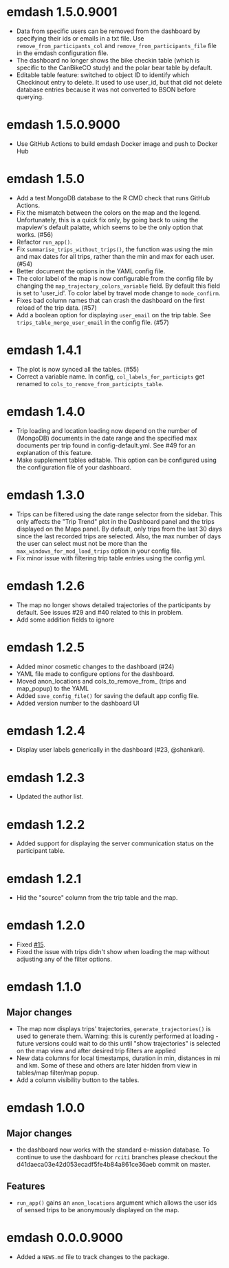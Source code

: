 <!-- NEWS.md is maintained by https://cynkra.github.io/fledge, do not edit -->

# emdash 1.5.0.9001

- Data from specific users can be removed from the dashboard by specifying their ids or emails in a txt file. Use `remove_from_participants_col` and `remove_from_participants_file` file in the emdash configuration file.
- The dashboard no longer shows the bike checkin table (which is specific to the CanBikeCO study) and the polar bear table by default.
- Editable table feature: switched to object ID to identify which Checkinout entry to delete. It used to use user_id, but that did not delete database entries because it was not converted to BSON before querying.


# emdash 1.5.0.9000

- Use GitHub Actions to build emdash Docker image and push to Docker Hub


# emdash 1.5.0

- Add a test MongoDB database to the R CMD check that runs GitHub Actions.
- Fix the mismatch between the colors on the map and the legend. Unfortunately, this is a quick fix only, by going back to using the mapview's default palatte, which seems to be the only option that works. (#56)
- Refactor `run_app()`.
- Fix `summarise_trips_without_trips()`, the function was using the min and max dates for all trips, rather than the min and max for each user. (#54)
- Better document the options in the YAML config file.
- The color label of the map is now configurable from the config file by changing the `map_trajectory_colors_variable` field. By default this field is set to 'user_id'. To color label by travel mode change to `mode_confirm`.
- Fixes bad column names that can crash the dashboard on the first reload of the trip data. (#57)
- Add a boolean option for displaying `user_email` on the trip table. See `trips_table_merge_user_email` in the config file. (#57)


# emdash 1.4.1

- The plot is now synced all the tables. (#55)
- Correct a variable name. In config, `col_labels_for_participts` get renamed to `cols_to_remove_from_participts_table`.


# emdash 1.4.0

- Trip loading and location loading now depend on the number of (MongoDB) documents in the date range and the specified max documents per trip found in config-default.yml. See #49 for an explanation of this feature.
- Make supplement tables editable. This option can be configured using the configuration file of your dashboard.


# emdash 1.3.0

- Trips can be filtered using the date range selector from the sidebar. This only affects the "Trip Trend" plot in the Dashboard panel and the trips displayed on the Maps panel. By default, only trips from the last 30 days since the last recorded trips are selected. Also, the max number of days the user can select must not be more than the `max_windows_for_mod_load_trips` option in your config file.
- Fix minor issue with filtering trip table entries using the config.yml.


# emdash 1.2.6

- The map no longer shows detailed trajectories of the participants by default. See issues #29 and #40 related to this in problem.
- Add some addition fields to ignore

# emdash 1.2.5

- Added minor cosmetic changes to the dashboard (#24)
- YAML file made to configure options for the dashboard.
- Moved anon_locations and cols_to_remove_from_ (trips and map_popup) to the YAML
- Added `save_config_file()` for saving the default app config file.
- Added version number to the dashboard UI

# emdash 1.2.4

- Display user labels generically in the dashboard (#23, @shankari).

# emdash 1.2.3

- Updated the author list.

# emdash 1.2.2

- Added support for displaying the server communication status on the participant table.

# emdash 1.2.1

-  Hid the "source" column from the trip table and the map. 

# emdash 1.2.0

- Fixed [#15](https://github.com/asiripanich/emdash/issues/15).
- Fixed the issue with trips didn't show when loading the map without adjusting any of the filter options.

# emdash 1.1.0

## Major changes

- The map now displays trips' trajectories, `generate_trajectories()` is used to generate them. Warning: this is curently performed at loading - future versions could wait to do this until "show trajectories" is selected on the map view and after desired trip filters are applied
- New data columns for local timestamps, duration in min, distances in mi and km. Some of these and others are later hidden from view in tables/map filter/map popup.
- Add a column visibility button to the tables.

# emdash 1.0.0

## Major changes

- the dashboard now works with the standard e-mission database. To continue to use the dashboard for `rciti` branches please checkout the d41daeca03e42d053ecadf5fe4b84a861ce36aeb commit on master.

## Features

- `run_app()` gains an `anon_locations` argument which allows the user ids of sensed trips to be anonymously displayed on the map.

# emdash 0.0.0.9000

* Added a `NEWS.md` file to track changes to the package.
